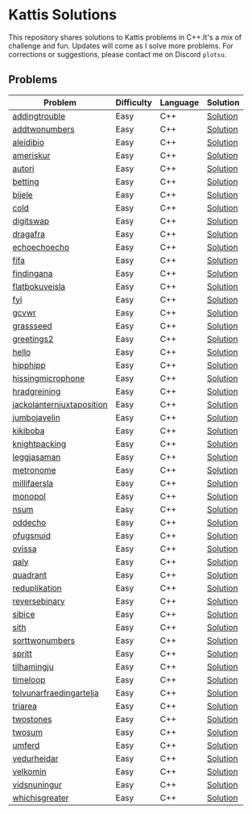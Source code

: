 # Kattis Solutions

This repository shares solutions to Kattis problems in C++.It's a mix of challenge and fun. Updates will come as I solve more problems. For corrections or suggestions, please contact me on Discord `plotsu`.

## Problems
| Problem | Difficulty | Language | Solution |
| ------- | ---------- | -------- | -------- |
| [addingtrouble](https://open.kattis.com/problems/addingtrouble) | Easy | C++ | [Solution](https://github.com/ImPlotting/Kattis-Solutions/blob/main/Kattis/C++/1_Easy/addingtrouble.cpp) |
| [addtwonumbers](https://open.kattis.com/problems/addtwonumbers) | Easy | C++ | [Solution](https://github.com/ImPlotting/Kattis-Solutions/blob/main/Kattis/C++/1_Easy/addtwonumbers.cpp) |
| [aleidibio](https://open.kattis.com/problems/aleidibio) | Easy | C++ | [Solution](https://github.com/ImPlotting/Kattis-Solutions/blob/main/Kattis/C++/1_Easy/aleidibio.cpp) |
| [ameriskur](https://open.kattis.com/problems/ameriskur) | Easy | C++ | [Solution](https://github.com/ImPlotting/Kattis-Solutions/blob/main/Kattis/C++/1_Easy/ameriskur.cpp) |
| [autori](https://open.kattis.com/problems/autori) | Easy | C++ | [Solution](https://github.com/ImPlotting/Kattis-Solutions/blob/main/Kattis/C++/1_Easy/autori.cpp) |
| [betting](https://open.kattis.com/problems/betting) | Easy | C++ | [Solution](https://github.com/ImPlotting/Kattis-Solutions/blob/main/Kattis/C++/1_Easy/betting.cpp) |
| [bijele](https://open.kattis.com/problems/bijele) | Easy | C++ | [Solution](https://github.com/ImPlotting/Kattis-Solutions/blob/main/Kattis/C++/1_Easy/bijele.cpp) |
| [cold](https://open.kattis.com/problems/cold) | Easy | C++ | [Solution](https://github.com/ImPlotting/Kattis-Solutions/blob/main/Kattis/C++/1_Easy/cold.cpp) |
| [digitswap](https://open.kattis.com/problems/digitswap) | Easy | C++ | [Solution](https://github.com/ImPlotting/Kattis-Solutions/blob/main/Kattis/C++/1_Easy/digitswap.cpp) |
| [dragafra](https://open.kattis.com/problems/dragafra) | Easy | C++ | [Solution](https://github.com/ImPlotting/Kattis-Solutions/blob/main/Kattis/C++/1_Easy/dragafra.cpp) |
| [echoechoecho](https://open.kattis.com/problems/echoechoecho) | Easy | C++ | [Solution](https://github.com/ImPlotting/Kattis-Solutions/blob/main/Kattis/C++/1_Easy/echoechoecho.cpp) |
| [fifa](https://open.kattis.com/problems/fifa) | Easy | C++ | [Solution](https://github.com/ImPlotting/Kattis-Solutions/blob/main/Kattis/C++/1_Easy/fifa.cpp) |
| [findingana](https://open.kattis.com/problems/findingana) | Easy | C++ | [Solution](https://github.com/ImPlotting/Kattis-Solutions/blob/main/Kattis/C++/1_Easy/findingana.cpp) |
| [flatbokuveisla](https://open.kattis.com/problems/flatbokuveisla) | Easy | C++ | [Solution](https://github.com/ImPlotting/Kattis-Solutions/blob/main/Kattis/C++/1_Easy/flatbokuveisla.cpp) |
| [fyi](https://open.kattis.com/problems/fyi) | Easy | C++ | [Solution](https://github.com/ImPlotting/Kattis-Solutions/blob/main/Kattis/C++/1_Easy/fyi.cpp) |
| [gcvwr](https://open.kattis.com/problems/gcvwr) | Easy | C++ | [Solution](https://github.com/ImPlotting/Kattis-Solutions/blob/main/Kattis/C++/1_Easy/gcvwr.cpp) |
| [grassseed](https://open.kattis.com/problems/grassseed) | Easy | C++ | [Solution](https://github.com/ImPlotting/Kattis-Solutions/blob/main/Kattis/C++/1_Easy/grassseed.cpp) |
| [greetings2](https://open.kattis.com/problems/greetings2) | Easy | C++ | [Solution](https://github.com/ImPlotting/Kattis-Solutions/blob/main/Kattis/C++/1_Easy/greetings2.cpp) |
| [hello](https://open.kattis.com/problems/hello) | Easy | C++ | [Solution](https://github.com/ImPlotting/Kattis-Solutions/blob/main/Kattis/C++/1_Easy/hello.cpp) |
| [hipphipp](https://open.kattis.com/problems/hipphipp) | Easy | C++ | [Solution](https://github.com/ImPlotting/Kattis-Solutions/blob/main/Kattis/C++/1_Easy/hipphipp.cpp) |
| [hissingmicrophone](https://open.kattis.com/problems/hissingmicrophone) | Easy | C++ | [Solution](https://github.com/ImPlotting/Kattis-Solutions/blob/main/Kattis/C++/1_Easy/hissingmicrophone.cpp) |
| [hradgreining](https://open.kattis.com/problems/hradgreining) | Easy | C++ | [Solution](https://github.com/ImPlotting/Kattis-Solutions/blob/main/Kattis/C++/1_Easy/hradgreining.cpp) |
| [jackolanternjuxtaposition](https://open.kattis.com/problems/jackolanternjuxtaposition) | Easy | C++ | [Solution](https://github.com/ImPlotting/Kattis-Solutions/blob/main/Kattis/C++/1_Easy/jackolanternjuxtaposition.cpp) |
| [jumbojavelin](https://open.kattis.com/problems/jumbojavelin) | Easy | C++ | [Solution](https://github.com/ImPlotting/Kattis-Solutions/blob/main/Kattis/C++/1_Easy/jumbojavelin.cpp) |
| [kikiboba](https://open.kattis.com/problems/kikiboba) | Easy | C++ | [Solution](https://github.com/ImPlotting/Kattis-Solutions/blob/main/Kattis/C++/1_Easy/kikiboba.cpp) |
| [knightpacking](https://open.kattis.com/problems/knightpacking) | Easy | C++ | [Solution](https://github.com/ImPlotting/Kattis-Solutions/blob/main/Kattis/C++/1_Easy/knightpacking.cpp) |
| [leggjasaman](https://open.kattis.com/problems/leggjasaman) | Easy | C++ | [Solution](https://github.com/ImPlotting/Kattis-Solutions/blob/main/Kattis/C++/1_Easy/leggjasaman.cpp) |
| [metronome](https://open.kattis.com/problems/metronome) | Easy | C++ | [Solution](https://github.com/ImPlotting/Kattis-Solutions/blob/main/Kattis/C++/1_Easy/metronome.cpp) |
| [millifaersla](https://open.kattis.com/problems/millifaersla) | Easy | C++ | [Solution](https://github.com/ImPlotting/Kattis-Solutions/blob/main/Kattis/C++/1_Easy/millifaersla.cpp) |
| [monopol](https://open.kattis.com/problems/monopol) | Easy | C++ | [Solution](https://github.com/ImPlotting/Kattis-Solutions/blob/main/Kattis/C++/1_Easy/monopol.cpp) |
| [nsum](https://open.kattis.com/problems/nsum) | Easy | C++ | [Solution](https://github.com/ImPlotting/Kattis-Solutions/blob/main/Kattis/C++/1_Easy/nsum.cpp) |
| [oddecho](https://open.kattis.com/problems/oddecho) | Easy | C++ | [Solution](https://github.com/ImPlotting/Kattis-Solutions/blob/main/Kattis/C++/1_Easy/oddecho.cpp) |
| [ofugsnuid](https://open.kattis.com/problems/ofugsnuid) | Easy | C++ | [Solution](https://github.com/ImPlotting/Kattis-Solutions/blob/main/Kattis/C++/1_Easy/ofugsnuid.cpp) |
| [ovissa](https://open.kattis.com/problems/ovissa) | Easy | C++ | [Solution](https://github.com/ImPlotting/Kattis-Solutions/blob/main/Kattis/C++/1_Easy/ovissa.cpp) |
| [qaly](https://open.kattis.com/problems/qaly) | Easy | C++ | [Solution](https://github.com/ImPlotting/Kattis-Solutions/blob/main/Kattis/C++/1_Easy/qaly.cpp) |
| [quadrant](https://open.kattis.com/problems/quadrant) | Easy | C++ | [Solution](https://github.com/ImPlotting/Kattis-Solutions/blob/main/Kattis/C++/1_Easy/quadrant.cpp) |
| [reduplikation](https://open.kattis.com/problems/reduplikation) | Easy | C++ | [Solution](https://github.com/ImPlotting/Kattis-Solutions/blob/main/Kattis/C++/1_Easy/reduplikation.cpp) |
| [reversebinary](https://open.kattis.com/problems/reversebinary) | Easy | C++ | [Solution](https://github.com/ImPlotting/Kattis-Solutions/blob/main/Kattis/C++/1_Easy/reversebinary.cpp) |
| [sibice](https://open.kattis.com/problems/sibice) | Easy | C++ | [Solution](https://github.com/ImPlotting/Kattis-Solutions/blob/main/Kattis/C++/1_Easy/sibice.cpp) |
| [sith](https://open.kattis.com/problems/sith) | Easy | C++ | [Solution](https://github.com/ImPlotting/Kattis-Solutions/blob/main/Kattis/C++/1_Easy/sith.cpp) |
| [sorttwonumbers](https://open.kattis.com/problems/sorttwonumbers) | Easy | C++ | [Solution](https://github.com/ImPlotting/Kattis-Solutions/blob/main/Kattis/C++/1_Easy/sorttwonumbers.cpp) |
| [spritt](https://open.kattis.com/problems/spritt) | Easy | C++ | [Solution](https://github.com/ImPlotting/Kattis-Solutions/blob/main/Kattis/C++/1_Easy/spritt.cpp) |
| [tilhamingju](https://open.kattis.com/problems/tilhamingju) | Easy | C++ | [Solution](https://github.com/ImPlotting/Kattis-Solutions/blob/main/Kattis/C++/1_Easy/tilhamingju.cpp) |
| [timeloop](https://open.kattis.com/problems/timeloop) | Easy | C++ | [Solution](https://github.com/ImPlotting/Kattis-Solutions/blob/main/Kattis/C++/1_Easy/timeloop.cpp) |
| [tolvunarfraedingartelja](https://open.kattis.com/problems/tolvunarfraedingartelja) | Easy | C++ | [Solution](https://github.com/ImPlotting/Kattis-Solutions/blob/main/Kattis/C++/1_Easy/tolvunarfraedingartelja.cpp) |
| [triarea](https://open.kattis.com/problems/triarea) | Easy | C++ | [Solution](https://github.com/ImPlotting/Kattis-Solutions/blob/main/Kattis/C++/1_Easy/triarea.cpp) |
| [twostones](https://open.kattis.com/problems/twostones) | Easy | C++ | [Solution](https://github.com/ImPlotting/Kattis-Solutions/blob/main/Kattis/C++/1_Easy/twostones.cpp) |
| [twosum](https://open.kattis.com/problems/twosum) | Easy | C++ | [Solution](https://github.com/ImPlotting/Kattis-Solutions/blob/main/Kattis/C++/1_Easy/twosum.cpp) |
| [umferd](https://open.kattis.com/problems/umferd) | Easy | C++ | [Solution](https://github.com/ImPlotting/Kattis-Solutions/blob/main/Kattis/C++/1_Easy/umferd.cpp) |
| [vedurheidar](https://open.kattis.com/problems/vedurheidar) | Easy | C++ | [Solution](https://github.com/ImPlotting/Kattis-Solutions/blob/main/Kattis/C++/1_Easy/vedurheidar.cpp) |
| [velkomin](https://open.kattis.com/problems/velkomin) | Easy | C++ | [Solution](https://github.com/ImPlotting/Kattis-Solutions/blob/main/Kattis/C++/1_Easy/velkomin.cpp) |
| [vidsnuningur](https://open.kattis.com/problems/vidsnuningur) | Easy | C++ | [Solution](https://github.com/ImPlotting/Kattis-Solutions/blob/main/Kattis/C++/1_Easy/vidsnuningur.cpp) |
| [whichisgreater](https://open.kattis.com/problems/whichisgreater) | Easy | C++ | [Solution](https://github.com/ImPlotting/Kattis-Solutions/blob/main/Kattis/C++/1_Easy/whichisgreater.cpp) |
